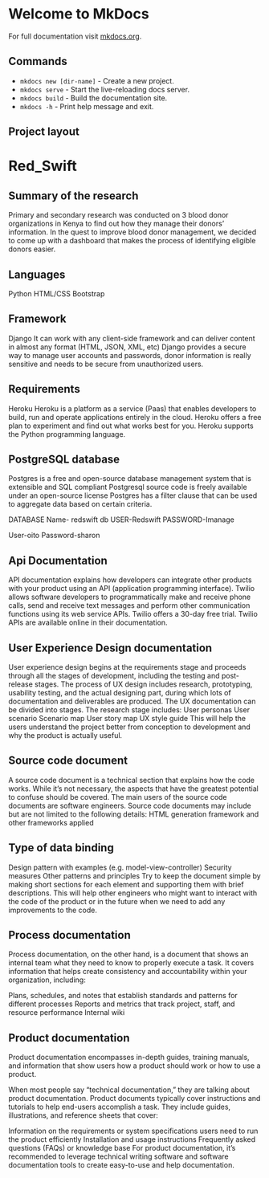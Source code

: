 # Welcome to MkDocs

For full documentation visit [mkdocs.org](https://www.mkdocs.org).

## Commands

* `mkdocs new [dir-name]` - Create a new project.
* `mkdocs serve` - Start the live-reloading docs server.
* `mkdocs build` - Build the documentation site.
* `mkdocs -h` - Print help message and exit.

## Project layout
# Red_Swift
## Summary of the research
Primary and secondary research was conducted on 3 blood donor organizations in Kenya to find out how they manage their donors’ information. In the quest to improve blood donor management, we decided to come up with a dashboard that makes the process of identifying eligible donors easier.

## Languages
Python
HTML/CSS
Bootstrap

## Framework
Django
It can work with any client-side framework and can deliver content in almost any format (HTML, JSON, XML, etc)
Django provides a secure way to manage user accounts and passwords, donor information is really sensitive and needs to be secure from unauthorized users.

## Requirements
Heroku 
Heroku is a platform as a service (Paas) that enables developers to build, run and operate applications entirely in the cloud.
Heroku offers a free plan to experiment and find out what works best for you.
Heroku supports the Python programming language.

## PostgreSQL database
Postgres is a free and open-source database management system that is extensible and SQL compliant
Postgresql source code is freely available under an open-source license
Postgres has a filter clause that can be used to aggregate data based on certain criteria.


DATABASE
Name- redswift db
USER-Redswift
PASSWORD-Imanage

User-oito
Password-sharon



## Api Documentation
API documentation explains how developers can integrate other products with your product using an API (application programming interface).
Twilio allows software developers to programmatically make and receive phone calls, send and receive text messages and perform other communication functions using its web service APIs.
Twilio offers a 30-day free trial.
Twilio APIs are available online in their documentation.

## User Experience Design documentation
User experience design begins at the requirements stage and proceeds through all the stages of development, including the testing and post-release stages. The process of UX design includes research, prototyping, usability testing, and the actual designing part, during which lots of documentation and deliverables are produced.
The UX documentation can be divided into stages. The research stage includes:
User personas
User scenario
Scenario map
User story map
UX style guide
This will help the users understand the project better from conception to development and why the product is actually useful.

## Source code document
A source code document is a technical section that explains how the code works. While it’s not necessary, the aspects that have the greatest potential to confuse should be covered. The main users of the source code documents are software engineers.
Source code documents may include but are not limited to the following details:
HTML generation framework and other frameworks applied

## Type of data binding
Design pattern with examples (e.g. model-view-controller)
Security measures
Other patterns and principles
Try to keep the document simple by making short sections for each element and supporting them with brief descriptions.
This will help other engineers who might want to interact with the code of the product or in the future when we need to add any improvements to the code.


## Process documentation
Process documentation, on the other hand, is a document that shows an internal team what they need to know to properly execute a task. It covers information that helps create consistency and accountability within your organization, including:

Plans, schedules, and notes that establish standards and patterns for different processes
Reports and metrics that track project, staff, and resource performance
Internal wiki


## Product documentation
Product documentation encompasses in-depth guides, training manuals, and information that show users how a product should work or how to use a product.

When most people say “technical documentation,” they are talking about product documentation. Product documents typically cover instructions and tutorials to help end-users accomplish a task. They include guides, illustrations, and reference sheets that cover:

Information on the requirements or system specifications users need to run the product efficiently
Installation and usage instructions
Frequently asked questions (FAQs) or knowledge base
For product documentation, it’s recommended to leverage technical writing software and software documentation tools to create easy-to-use and help documentation.